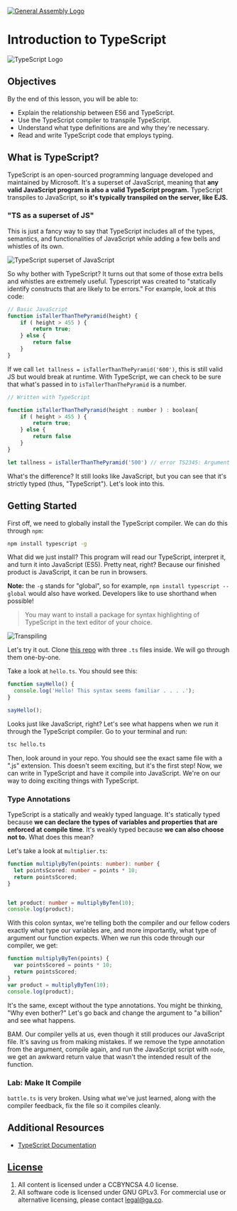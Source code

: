 [![General Assembly Logo](https://camo.githubusercontent.com/1a91b05b8f4d44b5bbfb83abac2b0996d8e26c92/687474703a2f2f692e696d6775722e636f6d2f6b6538555354712e706e67)](https://generalassemb.ly/education/web-development-immersive)

<!--WDI5 9:37 -->

# Introduction to TypeScript

![TypeScript Logo](https://cdn-images-1.medium.com/max/622/1*grk7btEn0OJEQRKgG2Qs2A.png)

## Objectives

By the end of this lesson, you will be able to:

- Explain the relationship between ES6 and TypeScript.
- Use the TypeScript compiler to transpile TypeScript.
- Understand what type definitions are and why they're necessary.
- Read and write TypeScript code that employs typing.

## What is TypeScript?

TypeScript is an open-sourced programming language developed and maintained by Microsoft. It's a superset of JavaScript, meaning that **any valid JavaScript program is also a valid TypeScript program.** TypeScript transpiles to JavaScript, so **it's typically transpiled on the server, like EJS.**

### "TS as a superset of JS"

This is just a fancy way to say that TypeScript includes all of the types, semantics, and functionalities of JavaScript while adding a few bells and whistles of its own.

![TypeScript superset of JavaScript](https://qph.ec.quoracdn.net/main-qimg-b4ea5e4175b7ea1105895f131e9614cc)

So why bother with TypeScript? It turns out that some of those extra bells and whistles are extremely useful. Typescript was created to "statically identify constructs that are likely to be errors." For example, look at this code:

```js
// Basic JavaScript
function isTallerThanThePyramid(height) {
	if ( height > 455 ) {
		return true;
	} else {
		return false
	}
}
```

If we call `let tallness = isTallerThanThePyramid('600')`, this is still valid JS but would break at runtime. With TypeScript, we can check to be sure that what's passed in to `isTallerThanThePyramid` is a number.

```js
// Written with TypeScript

function isTallerThanThePyramid(height : number ) : boolean{
	if ( height > 455 ) {
		return true;
	} else {
		return false
	}
}

let tallness = isTallerThanThePyramid('500') // error TS2345: Argument of type '"500"' is not assignable to parameter of type 'number'.
```

What's the difference? It still looks like JavaScript, but you can see that it's strictly typed (thus, "TypeScript"). Let's look into this.



## Getting Started

First off, we need to globally install the TypeScript compiler. We can do this through `npm`:

```bash
npm install typescript -g
```

What did we just install? This program will read our TypeScript, interpret it, and turn it into JavaScript (ES5). Pretty neat, right? Because our finished product is JavaScript, it can be run in browsers.

**Note:** the `-g` stands for "global", so for example, `npm install typescript --global` would also have worked. Developers like to use shorthand when possible!

> You may want to install a package for syntax highlighting of TypeScript in the text editor of your choice.

<!--WDI5 9:50 -->

![Transpiling](https://i1.wp.com/www.mithunvp.com/wp-content/uploads/2016/02/transpiling.png)

Let's try it out. Clone [this repo](https://github.com/den-materials/typescript-files) with three `.ts` files inside.  We will go through them one-by-one.

Take a look at `hello.ts`. You should see this:

```typescript
function sayHello() {
  console.log('Hello! This syntax seems familiar . . . .');
}

sayHello();
```

Looks just like JavaScript, right? Let's see what happens when we run it through the TypeScript compiler. Go to your terminal and run:

```bash
tsc hello.ts
```

Then, look around in your repo. You should see the exact same file with a ".js" extension. This doesn't seem exciting, but it's the first step! Now, we can write in TypeScript and have it compile into JavaScript. We're on our way to doing exciting things with TypeScript.

### Type Annotations

TypeScript is a statically and weakly typed language. It's statically typed because **we can declare the types of variables and properties that are enforced at compile time**. It's weakly typed because **we can also choose not to.** What does this mean?

Let's take a look at `multiplier.ts`:

```typescript
function multiplyByTen(points: number): number {
  let pointsScored: number = points * 10;
  return pointsScored;
}


let product: number = multiplyByTen(10);
console.log(product);
```

With this colon syntax, we're telling both the compiler and our fellow coders exactly what type our variables are, and more importantly, what type of argument our function expects. When we run this code through our compiler, we get:

```javascript
function multiplyByTen(points) {
  var pointsScored = points * 10;
  return pointsScored;
}
var product = multiplyByTen(10);
console.log(product);

```

It's the same, except without the type annotations. You might be thinking, "Why even bother?" Let's go back and change the argument to "a billion" and see what happens.

BAM. Our compiler yells at us, even though it still produces our JavaScript file. It's saving us from making mistakes. If we remove the type annotation from the argument, compile again, and run the JavaScript script with `node`, we get an awkward return value that wasn't the intended result of the function.

<!--WDI5 9:58  -->

 ### Lab: Make It Compile

`battle.ts` is very broken. Using what we've just learned, along with the compiler feedback, fix the file so it compiles cleanly.

<!--WDI5 10:05 -->

## Additional Resources

-   [TypeScript Documentation](https://www.typescriptlang.org/docs/tutorial.html)

## [License](LICENSE)

1)  All content is licensed under a CC­BY­NC­SA 4.0 license.
2)  All software code is licensed under GNU GPLv3. For commercial use or
    alternative licensing, please contact legal@ga.co.
